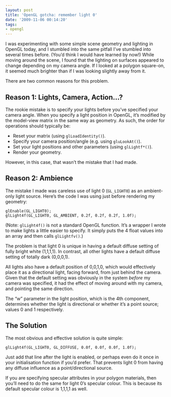 ```yaml
---
layout: post
title: 'OpenGL gotcha: remember light 0'
date: '2009-11-06 00:14:20'
tags:
- opengl
---
```


I was experimenting with some simple scene geometry and lighting in OpenGL today, and I stumbled into the same pitfall I’ve stumbled into several times before. (You’d think I would have learned by now!) While moving around the scene, I found that the lighting on surfaces appeared to change depending on my camera angle. If I looked at a polygon square-on, it seemed much brighter than if I was looking slightly away from it.

There are two common reasons for this problem.

## Reason 1: Lights, Camera, Action…?

The rookie mistake is to specify your lights before you’ve specified your camera angle. When you specify a light position in OpenGL, it’s modified by the model-view matrix in the same way as geometry. As such, the order for operations should typically be:

- Reset your matrix (using `glLoadIdentity()`).
- Specify your camera position/angle (e.g. using `gluLookAt()`).
- Set your light positions and other parameters (using `glLightf*()`).
- Render your geometry.

However, in this case, that wasn’t the mistake that I had made.

## Reason 2: Ambience

The mistake I made was careless use of light 0 (`GL_LIGHT0`) as an ambient-only light source. Here’s the code I was using just before rendering my geometry:

    glEnable(GL_LIGHT0);
    glLight4f(GL_LIGHT0, GL_AMBIENT, 0.2f, 0.2f, 0.2f, 1.0f);

(Note: `glLight4f()` is not a standard OpenGL function. It’s a wrapper I wrote to make lights a little easier to specify. It simply puts the 4 float values into an array and then calls `glLightfv()`.)

The problem is that light 0 is unique in having a default diffuse setting of fully bright white (1,1,1,1). In contrast, all other lights have a default diffuse setting of totally dark (0,0,0,1).

All lights also have a default position of 0,0,1,0, which would effectively place it as a directional light, facing forward, from just behind the camera. Given that the default setting was obviously in the system _before_ my camera was specified, it had the effect of moving around with my camera, and pointing the same direction.

The “w” parameter in the light position, which is the 4th component, determines whether the light is directional or whether it’s a point source; values 0 and 1 respectively.

## The Solution

The most obvious and effective solution is quite simple:

    glLight4f(GL_LIGHT0, GL_DIFFUSE, 0.0f, 0.0f, 0.0f, 1.0f);

Just add that line after the light is enabled, or perhaps even do it once in your initialisation function if you’d prefer. That prevents light 0 from having any diffuse influence as a point/directional source.

If you are specifying specular attributes in your polygon materials, then you’ll need to do the same for light 0’s specular colour. This is because its default specular colour is 1,1,1,1 as well.

<!--kg-card-end: markdown-->